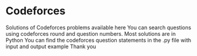 # Codeforces
Solutions of Codeforces problems available here
You can search questions using codeforces round and question numbers.
Most solutions are in Python 
You can find the codeforces question statements in the .py file with input and output example
Thank you 
